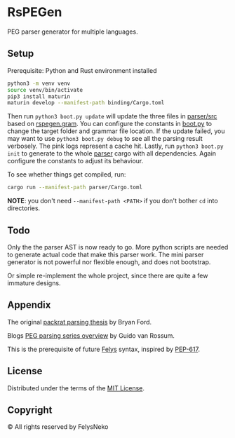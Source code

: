  # RsPEGen

PEG parser generator for multiple languages. 

## Setup

Prerequisite: Python and Rust environment installed

```sh
python3 -m venv venv
source venv/bin/activate
pip3 install maturin
maturin develop --manifest-path binding/Cargo.toml
```

Then run `python3 boot.py update` will update the three files in [parser/src](parser/src) based on [rspegen.gram](rspegen.gram). You can configure the constants in [boot.py](boot.py) to change the target folder and grammar file location. If the update failed, you may want to use `python3 boot.py debug` to see all the parsing result verbosely. The pink logs represent a cache hit. Lastly, run `python3 boot.py init` to generate to the whole [parser](parser) cargo with all dependencies. Again configure the constants to adjust its behaviour.

To see whether things get compiled, run:

```sh
cargo run --manifest-path parser/Cargo.toml
```

**NOTE**: you don't need `--manifest-path <PATH>` if you don't bother `cd` into directories.

## Todo

Only the the parser AST is now ready to go. More python scripts are needed to generate actual code that make this parser work. The mini parser generator is not powerful nor flexible enough, and does not bootstrap.

Or simple re-implement the whole project, since there are quite a few immature designs.

## Appendix

The original [packrat parsing thesis](https://pdos.csail.mit.edu/~baford/packrat/thesis/thesis.pdf) by Bryan Ford.

Blogs [PEG parsing series overview](https://medium.com/@gvanrossum_83706/peg-parsing-series-de5d41b2ed60) by Guido van Rossum.

This is the prerequisite of future [Felys](https://github.com/felys-lang/felys) syntax, inspired by [PEP-617](https://peps.python.org/pep-0617/).

## License

Distributed under the terms of the [MIT License](https://github.com/FelysNeko/rspegen/blob/main/LICENSE).

## Copyright

© All rights reserved by FelysNeko

